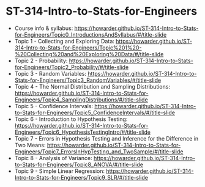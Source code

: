 # ST-314-Intro-to-Stats-for-Engineers

- Course info & syllabus: https://howarder.github.io/ST-314-Intro-to-Stats-for-Engineers/Topic0_IntroductionsAndSyllabus/#/title-slide
- Topic 1 - Collecting and Exploring Data: https://howarder.github.io/ST-314-Intro-to-Stats-for-Engineers/Topic%201%20-%20Collecting%20and%20Exploring%20Data/#/title-slide
- Topic 2 - Probability: https://howarder.github.io/ST-314-Intro-to-Stats-for-Engineers/Topic2_Probability/#/title-slide
- Topic 3 - Random Variables: https://howarder.github.io/ST-314-Intro-to-Stats-for-Engineers/Topic3_RandomVariables/#/title-slide
- Topic 4 - The Normal Distribution and Sampling Distributions: https://howarder.github.io/ST-314-Intro-to-Stats-for-Engineers/Topic4_SamplingDistributions/#/title-slide
- Topic 5 - Confidence Intervals: https://howarder.github.io/ST-314-Intro-to-Stats-for-Engineers/Topic5_ConfidenceIntervals/#/title-slide
- Topic 6 - Introduction to Hypothesis Testing: https://howarder.github.io/ST-314-Intro-to-Stats-for-Engineers/Topic6_HypothesisTestingIntro/#/title-slide
- Topic 7 - Errors in Hypothesis Testing and Inference for the Difference in Two Means: https://howarder.github.io/ST-314-Intro-to-Stats-for-Engineers/Topic7_ErrorsInHypTesting_and_TwoSample/#/title-slide
- Topic 8 - Analysis of Variance: https://howarder.github.io/ST-314-Intro-to-Stats-for-Engineers/Topic8_ANOVA/#/title-slide
- Topic 9 - Simple Linear Regression: https://howarder.github.io/ST-314-Intro-to-Stats-for-Engineers/Topic9_SLR/#/title-slide
